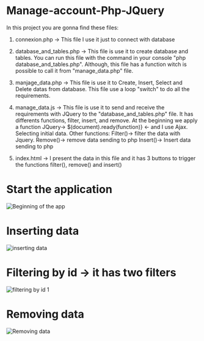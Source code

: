 # Manage-account-Php-JQuery
In this project you are gonna find these files: 
1. connexion.php -> This file I use it just to connect with database 
2. database_and_tables.php -> This file is use it to create database and tables. You can run this file with the command in your console "php database_and_tables.php".
Although, this file has a function witch is possible to call it from "manage_data.php" file.
3. manjage_data.php -> This file is use it to Create, Insert, Select and Delete datas from database. This file use a loop "switch" to do all the requirements. 

4. manage_data.js -> This file is use it to send and receive the requirements with JQuery to the "database_and_tables.php" file. It has differents functions, filter, insert, and remove. 
At the beginning we apply a function JQuery-> $(document).ready(function)} <- and I use Ajax. Selecting initial data.
Other functions: 
Filter()-> filter the data with Jquery.
Remove()-> remove data sending to php
Insert()-> Insert data sending to php 

5. index.html -> I present the data in this file and it has 3 buttons to trigger the functions filter(), remove() and insert()


# Start the application
![Beginning of the app](https://user-images.githubusercontent.com/38941153/228503483-ca2a78ae-d011-441e-a4ab-057398fae4e1.png)
# Inserting data
![inserting data](https://user-images.githubusercontent.com/38941153/228503616-9a30ac0a-0c8b-4287-92d9-17d40679e386.png)
# Filtering by id -> it has two filters
![filtering by id 1](https://user-images.githubusercontent.com/38941153/228503999-07011ad8-6a4e-4e10-8f60-1819d4322228.png)
# Removing data
![Removing data](https://user-images.githubusercontent.com/38941153/228504155-40bd28fb-e2a5-41ef-a4b2-61b02454256e.png)

